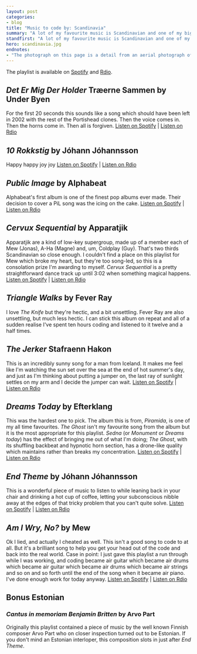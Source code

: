 ```yaml
---
layout: post
categories:
- blog
title: "Music to code by: Scandinavia"
summary: "A lot of my favourite music is Scandinavian and one of my biggest regrets in life is not going to see A-Ha's farewell tour in 2011. This is a playlist of Scandinavian music I like to listen to when I'm working."
standfirst: "A lot of my favourite music is Scandinavian and one of my biggest regrets in life is not going to see A-Ha's farewell tour in 2011. This is a playlist of Scandinavian music I like to listen to when I'm working. Sadly there was no place for A-Ha."
hero: scandinavia.jpg
endnotes:
- "The photograph on this page is a detail from an aerial photograph of the Scandinavian peninusla (sourced from <a href='http://upload.wikimedia.org/wikipedia/commons/f/f1/Scandinavia_M2002074_lrg.jpg'>Wikimedia Commons</a>)"
---
```


The playlist is available on [Spotify](http://open.spotify.com/user/tomjeatt/playlist/4JGdNBBsONWIUFFS1rev22) and [Rdio](http://rd.io/x/QX_ZvTMkrAs/).

## *Det Er Mig Der Holder* Træerne Sammen by Under Byen

For the first 20 seconds this sounds like a song which should have been left in 2002 with the rest of the Portishead clones. Then the voice comes in. Then the horns come in. Then all is forgiven. [Listen on Spotify](http://google.com) | [Listen on Rdio](http://google.com)

## *10 Rokkstig* by Jóhann Jóhannsson

Happy happy joy joy [Listen on Spotify](http://google.com) | [Listen on Rdio](http://google.com)

## *Public Image* by Alphabeat

Alphabeat's first album is one of the finest pop albums ever made. Their decision to cover a PiL song was the icing on the cake. [Listen on Spotify](http://google.com) | [Listen on Rdio](http://google.com)

## *Cervux Sequential* by Apparatjik

Apparatjik are a kind of low-key supergroup, made up of a member each of Mew (Jonas), A-Ha (Magne) and, um, Coldplay (Guy). That's two thirds Scandinavian so close enough. I couldn't find a place on this playlist for Mew which broke my heart, but they're too song-led, so this is a consolation prize I'm awarding to myself. *Cervux Sequential* is a pretty straightforward dance track up until 3:02 when something magical happens. [Listen on Spotify](http://google.com) | [Listen on Rdio](http://google.com)

## *Triangle Walks* by Fever Ray

I love *The Knife* but they're hectic, and a bit unsettling. Fever Ray are also unsettling, but much less hectic. I can stick this album on repeat and all of a sudden realise I've spent ten hours coding and listened to it twelve and a half times.

## *The Jerker* Stafraenn Hakon

This is an incredibly sunny song for a man from Iceland. It makes me feel like I'm watching the sun set over the sea at the end of hot summer's day, and just as I'm thinking about putting a jumper on, the last ray of sunlight settles on my arm and I decide the jumper can wait. [Listen on Spotify](http://google.com) | [Listen on Rdio](http://google.com)

## *Dreams Today* by Efterklang

This was the hardest one to pick. The album this is from, *Piramida*, is one of my all time favourites. *The Ghost* isn't my favourite song from the album but it is the most appropriate for this playlist. *Sedna* (or *Monument* or *Dreams today*) has the effect of bringing me out of what I'm doing; *The Ghost*, with its shuffling backbeat and hypnotic horn section, has a drone-like quality which maintains rather than breaks my concentration. [Listen on Spotify](http://google.com) | [Listen on Rdio](http://google.com)

## *End Theme* by Jóhann Jóhannsson

This is a wonderful piece of music to listen to while leaning back in your chair and drinking a hot cup of coffee, letting your subconscious nibble away at the edges of that tricky problem that you can't quite solve. [Listen on Spotify](http://google.com) | [Listen on Rdio](http://google.com)

## *Am I Wry, No?* by Mew

Ok I lied, and actually I cheated as well. This isn't a good song to code to at all. But it's a brilliant song to help you get your head out of the code and back into the real world. Case in point: I just gave this playlist a run through while I was working, and coding became air guitar which became air drums which became air guitar which became air drums which became air strings and so on and so forth until the end of the song when it became air piano. I've done enough work for today anyway. [Listen on Spotify](http://google.com) | [Listen on Rdio](http://google.com)

## Bonus Estonian

### *Cantus in memoriam Benjamin Britten* by Arvo Part

Originally this playlist contained a piece of music by the well known Finnish composer Arvo Part who on closer inspection turned out to be Estonian. If you don't mind an Estonian interloper, this composition slots in just after *End Theme*. 